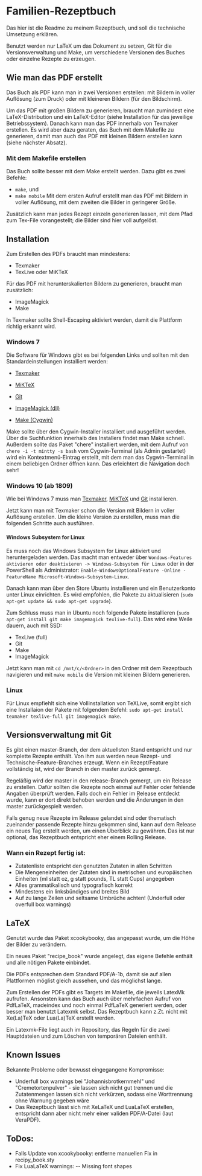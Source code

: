# Familien-Rezeptbuch
Das hier ist die Readme zu meinem Rezeptbuch, und soll die technische Umsetzung erklären.

Benutzt werden nur LaTeX um das Dokument zu setzen, Git für die Versionsverwaltung und Make, um verschiedene Versionen des Buches oder einzelne Rezepte zu erzeugen.


## Wie man das PDF erstellt
Das Buch als PDF kann man in zwei Versionen erstellen: mit Bildern in voller Auflösung (zum Druck) oder mit kleineren Bildern (für den Bildschirm).

Um das PDF mit großen Bildern zu generieren, braucht man zumindest eine LaTeX-Distribution und ein LaTeX-Editor (siehe Installation für das jeweilige Betriebssystem). Danach kann man das PDF innerhalb von Texmaker erstellen. Es wird aber dazu geraten, das Buch mit dem Makefile zu generieren, damit man auch das PDF mit kleinen Bildern erstellen kann (siehe nächster Absatz).

### Mit dem Makefile erstellen
Das Buch sollte besser mit dem Make erstellt werden. Dazu gibt es zwei Befehle:
- ```make```, und
- ```make mobile```
Mit dem ersten Aufruf erstellt man das PDF mit Bildern in voller Auflösung, mit dem zweiten die Bilder in geringerer Größe.

Zusätzlich kann man jedes Rezept einzeln generieren lassen, mit dem Pfad zum Tex-File vorangestellt; die Bilder sind hier voll aufgelöst.


## Installation
Zum Erstellen des PDFs braucht man mindestens:
- Texmaker
- TexLive oder MiKTeX

Für das PDF mit herunterskalierten Bildern zu generieren, braucht man zusätzlich:
- ImageMagick
- Make

In Texmaker sollte Shell-Escaping aktiviert werden, damit die Plattform richtig erkannt wird.

### Windows 7
Die Software für Windows gibt es bei folgenden Links und sollten mit den Standardeinstellungen installiert werden:
- [Texmaker](http://www.xm1math.net/texmaker/)
- [MiKTeX](http://miktex.org/)

- [Git](https://git-scm.com/download/)
- [ImageMagick (dll)](https://www.imagemagick.org/script/download.php)
- [Make (Cygwin)](https://cygwin.com/install.html)

Make sollte über den Cygwin-Installer installiert und ausgeführt werden. Über die Suchfunktion innerhalb des Installers findet man Make schnell. Außerdem sollte das Paket "chere" installiert werden, mit dem Aufruf von ```chere -i -t mintty -s bash``` vom Cygwin-Terminal (als Admin gestartet) wird ein Kontextmenü-Eintrag erstellt, mit dem man das Cygwin-Terminal in einem beliebigen Ordner öffnen kann. Das erleichtert die Navigation doch sehr!

### Windows 10 (ab 1809)
Wie bei Windows 7 muss man [Texmaker](http://www.xm1math.net/texmaker/), [MiKTeX](http://miktex.org/) und [Git](https://git-scm.com/download/) installieren.

Jetzt kann man mit Texmaker schon die Version mit Bildern in voller Auflösung erstellen. Um die kleine Version zu erstellen, muss man die folgenden Schritte auch ausführen.

#### Windows Subsystem for Linux
Es muss noch das Windows Subsystem for Linux aktiviert und heruntergeladen werden.
Das macht man entweder über ```Wondows-Features aktivieren oder deaktivieren -> Windows-Subsystem für Linux``` oder in der PowerShell als Administrator: ```Enable-WindowsOptionalFeature -Online -FeatureName Microsoft-Windows-Subsystem-Linux```.

Danach kann man über den Store Ubuntu installieren und ein Benutzerkonto unter Linux einrichten. Es wird empfohlen, die Pakete zu aktualisieren (```sudo apt-get update && sudo apt-get upgrade```).

Zum Schluss muss man in Ubuntu noch folgende Pakete installieren (```sudo apt-get install git make imagemagick texlive-full```). Das wird eine Weile dauern, auch mit SSD:
- TexLive (full)
- Git
- Make
- ImageMagick

Jetzt kann man mit ```cd /mnt/c/<Ordner>``` in den Ordner mit dem Rezeptbuch navigieren und mit ```make mobile``` die Version mit kleinen Bildern generieren.

### Linux
Für Linux empfiehlt sich eine Vollinstallation von TeXLive, somit ergibt sich eine Installaion der Pakete mit folgendem Befehl: ```sudo apt-get install texmaker texlive-full git imagemagick make```.


## Versionsverwaltung mit Git
Es gibt einen master-Branch, der dem aktuellsten Stand entspricht und nur komplette Rezepte enthält. Von ihm aus werden neue Rezept- und Technische-Feature-Branches erzeugt. Wenn ein Rezept/Feature vollständig ist, wird der Branch in den master zurück gemergt.

Regeläßig wird der master in den release-Branch gemergt, um ein Release zu erstellen. Dafür sollten die Rezepte noch einmal auf Fehler oder fehlende Angaben überprüft werden. Falls doch ein Fehler im Release entdeckt wurde, kann er dort direkt behoben werden und die Änderungen in den master zurückgespielt werden.

Falls genug neue Rezepte im Release gelandet sind oder thematisch zueinander passende Rezepte hinzu gekommen sind, kann auf dem Release ein neues Tag erstellt werden, um einen Überblick zu gewähren. Das ist nur optional, das Rezeptbuch entspricht eher einem Rolling Release.


### Wann ein Rezept fertig ist:
- Zutatenliste entspricht den genutzten Zutaten in allen Schritten
- Die Mengeneinheiten der Zutaten sind in metrischen und europäischen Einheiten (ml statt oz, g statt pounds, TL statt Cups) angegeben
- Alles grammatikalisch und typografisch korrekt
- Mindestens ein linksbündiges und breites Bild
- Auf zu lange Zeilen und seltsame Umbrüche achten! (Underfull oder overfull box warnings)


## LaTeX
Genutzt wurde das Paket xcookybooky, das angepasst wurde, um die Höhe der Bilder zu verändern.

Ein neues Paket "recipe_book" wurde angelegt, das eigene Befehle enthält und alle nötigen Pakete einbindet.

Die PDFs entsprechen dem Standard PDF/A-1b, damit sie auf allen Plattformen möglist gleich aussehen, und das möglichst lange.

Zum Erstellen der PDFs gibt es Targets im Makefile, die jeweils LatexMk aufrufen. Ansonsten kann das Buch auch über mehrfachen Aufruf von PdfLaTeX, madeindex und noch einmal PdfLaTeX generiert werden, oder besser man benutzt Latexmk selbst. Das Rezeptbuch kann z.Zt. nicht mit Xe(La)TeX oder Lua(La)TeX erstellt werden.

Ein Latexmk-File liegt auch im Repository, das Regeln für die zwei Hauptdateien und zum Löschen von temporären Dateien enthält.


## Known Issues
Bekannte Probleme oder bewusst eingegangene Kompromisse:
- Underfull box warnings bei "Johannisbrotkernmehl" und "Cremetortenpulver" - sie lassen sich nicht gut trennen und die Zutatenmengen lassen sich nicht verkürzen, sodass eine Worttrennung ohne Warnung gegeben wäre
- Das Rezeptbuch lässt sich mit XeLaTeX und LuaLaTeX erstellen, entspricht dann aber nicht mehr einer validen PDF/A-Datei (laut VeraPDF).


## ToDos:
- Falls Update von xcookybooky: entferne manuellen Fix in recipy_book.sty
- Fix LuaLaTeX warnings:
-- Missing font shapes
